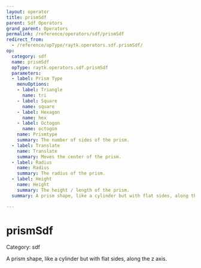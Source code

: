 ```yaml
---
layout: operator
title: prismSdf
parent: Sdf Operators
grand_parent: Operators
permalink: /reference/operators/sdf/prismSdf
redirect_from:
  - /reference/opType/raytk.operators.sdf.prismSdf/
op:
  category: sdf
  name: prismSdf
  opType: raytk.operators.sdf.prismSdf
  parameters:
  - label: Prism Type
    menuOptions:
    - label: Triangle
      name: tri
    - label: Square
      name: square
    - label: Hexagon
      name: hex
    - label: Octogon
      name: octogon
    name: Prismtype
    summary: The number of sides of the prism.
  - label: Translate
    name: Translate
    summary: Moves the center of the prism.
  - label: Radius
    name: Radius
    summary: The radius of the prism.
  - label: Height
    name: Height
    summary: The height / length of the prism.
  summary: A prism shape, like a cylinder but with flat sides, along the z axis.

---
```


# prismSdf

Category: sdf



A prism shape, like a cylinder but with flat sides, along the z axis.
